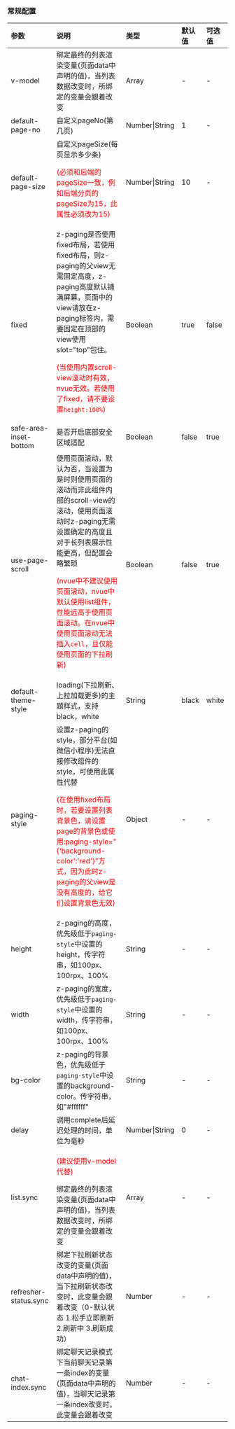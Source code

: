 ### 常规配置

| 参数                                         | 说明                                                         | 类型           | 默认值 | 可选值 |
| :------------------------------------------- | :----------------------------------------------------------- | :------------- | :----- | :----- |
| v-model <Badge text="1.8.4"/>                | 绑定最终的列表渲染变量(页面data中声明的值)，当列表数据改变时，所绑定的变量会跟着改变 | Array          | -      | -      |
| default-page-no                              | 自定义pageNo(第几页)                                         | Number\|String | 1      | -      |
| default-page-size                            | 自定义pageSize(每页显示多少条)<p style="color:red;">(必须和后端的pageSize一致，例如后端分页的pageSize为15，此属性必须改为15)</p> | Number\|String | 10     | -      |
| fixed <Badge text="1.5.6"/>                  | z-paging是否使用fixed布局，若使用fixed布局，则z-paging的父view无需固定高度，z-paging高度默认铺满屏幕，页面中的view请放在z-paging标签内，需要固定在顶部的view使用slot="top"包住。<p style="color:red;">(当使用内置scroll-view滚动时有效，nvue无效。若使用了fixed，请不要设置`height:100%`)</p> | Boolean        | true   | false  |
| safe-area-inset-bottom <Badge text="1.6.1"/> | 是否开启底部安全区域适配                                     | Boolean        | false  | true   |
| use-page-scroll                              | 使用页面滚动，默认为否，当设置为是时则使用页面的滚动而非此组件内部的scroll-view的滚动，使用页面滚动时z-paging无需设置确定的高度且对于长列表展示性能更高，但配置会略繁琐<p style="color:red;">(nvue中不建议使用页面滚动，nvue中默认使用list组件，性能远高于使用页面滚动。在nvue中使用页面滚动无法插入`cell`，且仅能使用页面的下拉刷新)</p> | Boolean        | false  | true   |
| default-theme-style                          | loading(下拉刷新、上拉加载更多)的主题样式，支持black，white  | String         | black  | white  |
| paging-style                                 | 设置z-paging的style，部分平台(如微信小程序)无法直接修改组件的style，可使用此属性代替<p style="color:red;">(在使用fixed布局时，若要设置列表背景色，请设置page的背景色或使用:paging-style="{'background-color':'red'}"方式，因为此时z-paging的父view是没有高度的，给它们设置背景色无效)</p> | Object         | -      | -      |
| height <Badge text="2.0.6"/>                                       | z-paging的高度，优先级低于`paging-style`中设置的height，传字符串，如100px、100rpx、100% | String         | -      | -      |
| width <Badge text="2.0.6"/>                                        | z-paging的宽度，优先级低于`paging-style`中设置的width，传字符串，如100px、100rpx、100% | String         | -      | -      |
| bg-color <Badge text="2.0.6"/>                                     | z-paging的背景色，优先级低于`paging-style`中设置的background-color。传字符串，如"#ffffff" | String         | -      | -      |
| delay <Badge text="1.9.6"/>                  | 调用complete后延迟处理的时间，单位为毫秒                     | Number\|String | 0      | -      |
| list.sync                                    | <p style="color:red;">(建议使用v-model代替)</p>绑定最终的列表渲染变量(页面data中声明的值)，当列表数据改变时，所绑定的变量会跟着改变 | Array          | -      | -      |
| refresher-status.sync                        | 绑定下拉刷新状态改变的变量(页面data中声明的值)，当下拉刷新状态改变时，此变量会跟着改变（0-默认状态 1.松手立即刷新 2.刷新中 3.刷新成功） | Number         | -      | -      |
| chat-index.sync                              | 绑定聊天记录模式下当前聊天记录第一条index的变量(页面data中声明的值)，当聊天记录第一条index改变时，此变量会跟着改变 | Number         | -      | -      |